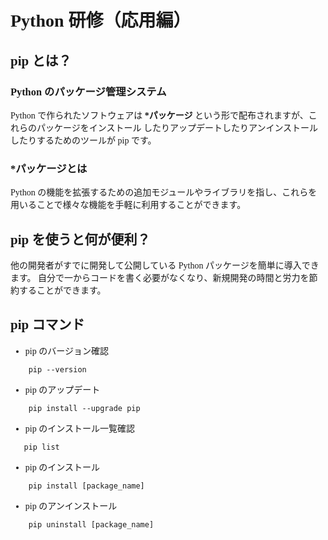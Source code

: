 <style>  
*{
font-family: 'Yu Gothic';
}
</style>

# Python 研修（応用編）

## pip とは？

### Python のパッケージ管理システム

Python で作られたソフトウェアは **\*パッケージ** という形で配布されますが、これらのパッケージをインストール したりアップデートしたりアンインストールしたりするためのツールが pip です。

### \*パッケージとは

Python の機能を拡張するための追加モジュールやライブラリを指し、これらを用いることで様々な機能を手軽に利用することができます。

## pip を使うと何が便利？

他の開発者がすでに開発して公開している Python パッケージを簡単に導入できます。 自分で一からコードを書く必要がなくなり、新規開発の時間と労力を節約することができます。

## pip コマンド

- pip のバージョン確認

```
    pip --version
```

- pip のアップデート

```
    pip install --upgrade pip
```

- pip のインストール一覧確認

```
   pip list
```

- pip のインストール

```
    pip install [package_name]
```

- pip のアンインストール

```
    pip uninstall [package_name]
```
